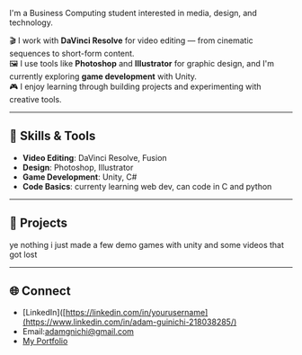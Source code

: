 I'm a Business Computing student interested in media, design, and technology.


🎬 I work with **DaVinci Resolve** for video editing — from cinematic sequences to short-form content.  
🖼️ I use tools like **Photoshop** and **Illustrator** for graphic design, and I'm currently exploring **game development** with Unity.  
🎮 I enjoy learning through building projects and experimenting with creative tools.

---

## 🧩 Skills & Tools

- **Video Editing**: DaVinci Resolve, Fusion
- **Design**: Photoshop, Illustrator
- **Game Development**: Unity, C#
- **Code Basics**: currenty learning web dev, can code in C and python

---

## 📁 Projects

ye nothing i just made a few demo games with unity and some videos that got lost

---

## 🌐 Connect

- [LinkedIn]([https://linkedin.com/in/yourusername](https://www.linkedin.com/in/adam-guinichi-218038285/)
- Email:adamgnichi@gmail.com
- [My Portfolio](https://corexvx.github.io/portfolio/)
